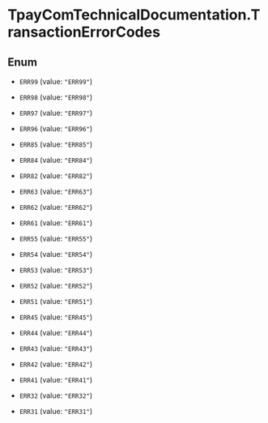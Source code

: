 # TpayComTechnicalDocumentation.TransactionErrorCodes

## Enum


* `ERR99` (value: `"ERR99"`)

* `ERR98` (value: `"ERR98"`)

* `ERR97` (value: `"ERR97"`)

* `ERR96` (value: `"ERR96"`)

* `ERR85` (value: `"ERR85"`)

* `ERR84` (value: `"ERR84"`)

* `ERR82` (value: `"ERR82"`)

* `ERR63` (value: `"ERR63"`)

* `ERR62` (value: `"ERR62"`)

* `ERR61` (value: `"ERR61"`)

* `ERR55` (value: `"ERR55"`)

* `ERR54` (value: `"ERR54"`)

* `ERR53` (value: `"ERR53"`)

* `ERR52` (value: `"ERR52"`)

* `ERR51` (value: `"ERR51"`)

* `ERR45` (value: `"ERR45"`)

* `ERR44` (value: `"ERR44"`)

* `ERR43` (value: `"ERR43"`)

* `ERR42` (value: `"ERR42"`)

* `ERR41` (value: `"ERR41"`)

* `ERR32` (value: `"ERR32"`)

* `ERR31` (value: `"ERR31"`)


